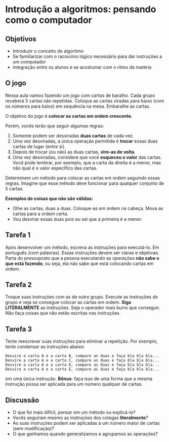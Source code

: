 # Introdução a algoritmos: pensando como o computador

## Objetivos

* Introduzir o conceito de algoritmo
* Se familiarizar com o raciocínio lógico necessário para dar instruções a um
  computador
* Integração entre os alunos e se acostumar com o ritmo da matéria

## O jogo

Nessa aula vamos fazendo um jogo com cartas de baralho. Cada grupo receberá 5
cartas não repetidas. Coloque as cartas viradas para baixo (com os números para
baixo) em sequência na mesa. Embaralhe as cartas.

O objetivo do jogo é **colocar as cartas em ordem crescente**.

Porém, vocês terão que seguir algumas regras:

1. Somente podem ser desviradas **duas cartas** de cada vez.
2. Uma vez desviradas, a única operação permitida é **trocar** essas duas
   cartas de lugar (entre si).
3. Depois de trocar (ou não) as duas cartas, **vire-as de volta**.
4. Uma vez desviradas, considere que você **esqueceu o valor** das cartas. Você
   pode lembrar, por exemplo, que a carta da direita é a menor, mas não qual é
   o valor específico das cartas.

Determinem um método para colocar as cartas em ordem seguindo essas regras.
Imagine que esse método deve funcionar para qualquer conjunto de 5 cartas.

**Exemplos de coisas que não são válidas:**

* Olhe as cartas, duas a duas. Coloque-as em ordem na cabeça. Mova as cartas
  para a ordem certa.
* Vou desvirar essas duas pois eu sei que a primeira é a menor.

## Tarefa 1

Após desenvolver um método, escreva as instruções para executá-lo. Em português
(com palavras).
Essas instruções devem ser claras e objetivas.
Parta do pressuposto que a pessoa executando as operações **não sabe o que está
fazendo**, ou seja, ela não sabe que está colocando cartas em ordem.

## Tarefa 2

Troque suas instruções com as de outro grupo.
Execute as instruções do grupo e veja se consegue colocar as cartas em ordem.
**Siga LITERALMENTE** as instruções.
Seja o operador mais burro que conseguir.
Não faça coisas que não estão escritas nas instruções.

## Tarefa 3

Tente reescrever suas instruções para eliminar a repetição. Por exemplo, tente
condensar as instruções abaixo:

    Desvire a carta A e a carta B, compare as duas e faça bla bla bla...
    Desvire a carta A e a carta C, compare as duas e faça bla bla bla...
    Desvire a carta A e a carta D, compare as duas e faça bla bla bla...
    Desvire a carta A e a carta E, compare as duas e faça bla bla bla...

em uma única instrução. **Bônus**: faça isso de uma forma que a mesma instrução
possa ser aplicada para um número qualquer de cartas.

## Discussão

* O que foi mais difícil, pensar em um método ou explicá-lo?
* Vocês seguiram mesmo as instruções dos colegas **literalmente**?
* As suas instruções podem ser aplicadas a um número maior de cartas (sem
  modificação)?
* O que ganhamos quando generalizamos e agrupamos as operações?
